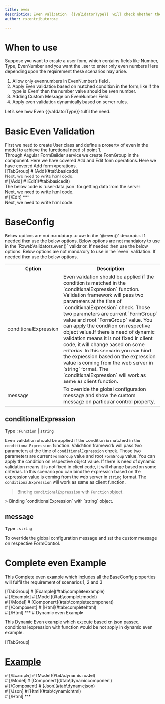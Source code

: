 ```yaml
---
title: even 
description: Even validation  {{validatorType}}  will check whether the value entered by user is an even number or not.
author: rxcontributorone

---
```

# When to use
Suppose you want to create a user form, which contains fields like Number, Type, EvenNumber and you want the user to enter only even numbers Here depending upon the requirement these scenarios may arise.

<ol>
    <li>Allow only evennumbers in EvenNumber’s field .</li>
    <li>Apply Even validation based on matched condition in the form, like if the type  is ‘Even’ then the number value should be even number.</li>
    <li>Adding Custom Message on EvenNumber Field.</li>
    <data-scope scope="['decorator','validator']">
    <li>Apply even validation dynamically based on server rules.</li>
    </data-scope>
</ol>

Let’s see how Even  {{validatorType}}  fulfil the need.

# Basic Even Validation

<data-scope scope="['decorator','template-driven']">
First we need to create  User class and define a property of even in the model to achieve the functional need of point 1.
<div component="app-code" key="even-add-model"></div> 
</data-scope>
Through Angular FormBuilder service we create FormGroup in the component.
<data-scope scope="['decorator']">
Here we have covered Add and Edit form operations. 
</data-scope>

<data-scope scope="['validator','template-driven']">
Here we have covered Add form operations. 
</data-scope>

<data-scope scope="['decorator']">
<div component="app-tabs" key="basic-operations"></div>
[!TabGroup]
# [Add](#tab\basicadd)
<div component="app-code" key="even-add-component"></div> 
Next, we need to write html code.
<div component="app-code" key="even-add-html"></div> 
<div component="app-example-runner" ref-component="app-even-add"></div>
# [/Add]
# [Edit](#tab\basicedit)
<div component="app-code" key="even-edit-component"></div> 
The below code is `user-data.json` for getting data from the server
<div component="app-code" key="even-edit-json"></div> 
Next, we need to write html code.
<div component="app-code" key="even-edit-html"></div> 
<div component="app-example-runner" ref-component="app-even-edit"></div>
# [/Edit]
***
</data-scope>

<data-scope scope="['validator','template-driven']">
<div component="app-code" key="even-add-component"></div> 
Next, we need to write html code.
<div component="app-code" key="even-add-html"></div> 
<div component="app-example-runner" ref-component="app-even-add"></div>
</data-scope>

# BaseConfig
<data-scope scope="['decorator']">
Below options are not mandatory to use in the `@even()` decorator. If needed then use the below options.
</data-scope>
<data-scope scope="['validator']">
Below options are not mandatory to use in the `RxwebValidators.even()` validator. If needed then use the below options.
</data-scope>
<data-scope scope="['template-driven']">
Below options are not mandatory to use in the `even` validation. If needed then use the below options.
</data-scope>

<table class="table table-bordered table-striped">
<tr><th>Option</th><th>Description</th></tr>
<tr><td><a  (click)='scrollTo("#conditionalExpression")' title="conditionalExpression">conditionalExpression</a></td><td>Even validation should be applied if the condition is matched in the `conditionalExpression` function. Validation framework will pass two parameters at the time of `conditionalExpression` check. Those two parameters are current `FormGroup` value and root `FormGroup` value. You can apply the condition on respective object value.If there is need of dynamic validation means it is not fixed in client code, it will change based on some criterias. In this scenario you can bind the expression based on the expression value is coming from the web server in `string` format. The `conditionalExpression` will work as same as client function.</td></tr>
<tr><td><a  (click)='scrollTo("#message")' title="message">message</a></td><td>To override the global configuration message and show the custom message on particular control property.</td></tr>
</table>

## conditionalExpression 
Type :  `Function`  |  `string` 

Even validation should be applied if the condition is matched in the `conditionalExpression` function. Validation framework will pass two parameters at the time of `conditionalExpression` check. Those two parameters are current `FormGroup` value and root `FormGroup` value. You can apply the condition on respective object value.
If there is need of dynamic validation means it is not fixed in client code, it will change based on some criterias. In this scenario you can bind the expression based on the expression value is coming from the web server in `string` format. The `conditionalExpression` will work as same as client function.

> Binding `conditionalExpression` with `Function` object.
<div component="app-code" key="even-conditionalExpressionExampleFunction-model"></div> 
> Binding `conditionalExpression` with `string` object.
<div component="app-code" key="even-conditionalExpressionExampleString-model"></div> 

<div component="app-example-runner" ref-component="app-even-conditionalExpression" title="even decorators with conditionalExpression" key="conditionalExpression"></div>

## message 
Type :  `string` 

To override the global configuration message and set the custom message on respective FormControl.

<div component="app-code" key="even-messageExample-model"></div> 
<div component="app-example-runner" ref-component="app-even-message" title="even decorators with message" key="message"></div>

# Complete even Example

This Complete even example which includes all the BaseConfig properties will fulfil the requirement of scenarios 1, 2 and 3

<div component="app-tabs" key="complete"></div>
[!TabGroup]
# [Example](#tab\completeexample)
<div component="app-example-runner" ref-component="app-even-complete"></div>
# [/Example]
<data-scope scope="['decorator','template-driven']">
# [Model](#tab\completemodel)
<div component="app-code" key="even-complete-model"></div>
# [/Model]
</data-scope>
# [Component](#tab\completecomponent)
<div component="app-code" key="even-complete-component"></div> 
# [/Component]
# [Html](#tab\completehtml)
<div component="app-code" key="even-complete-html"></div> 
# [/Html]
***

<data-scope scope="['decorator','validator']">
# Dynamic even Example

This Dynamic Even example which execute based on json passed. conditional expression with function would be not apply in dynamic even example. 

<div component="app-tabs" key="dynamic"></div>

[!TabGroup]
# [Example](#tab\dynamicexample)
<div component="app-example-runner" ref-component="app-even-dynamic"></div>
# [/Example]
<data-scope scope="['decorator']">
# [Model](#tab\dynamicmodel)
<div component="app-code" key="even-dynamic-model"></div>
# [/Model]
</data-scope>
# [Component](#tab\dynamiccomponent)
<div component="app-code" key="even-dynamic-component"></div>
# [/Component]
# [Json](#tab\dynamicjson)
<div component="app-code" key="even-dynamic-json"></div>
# [/Json]
# [Html](#tab\dynamichtml)
<div component="app-code" key="even-dynamic-html"></div> 
# [/Html]
***
</data-scope>
